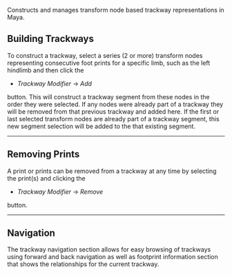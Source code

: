 Constructs and manages transform node based trackway representations in Maya.

Building Trackways
------------------
To construct a trackway, select a series (2 or more) transform nodes representing consecutive
foot prints for a specific limb, such as the left hindlimb and then click the

 * *Trackway Modifier* -> *Add*

button. This will construct a trackway segment from these nodes in the order they were selected.
If any nodes were already part of a trackway they will be removed from that previous trackway and
added here. If the first or last selected transform nodes are already part of a trackway segment,
this new segment selection will be added to the that existing segment.

---

Removing Prints
---------------
A print or prints can be removed from a trackway at any time by selecting the print(s) and clicking
the

 * *Trackway Modifier* -> *Remove*

 button.

---

Navigation
----------
The trackway navigation section allows for easy browsing of trackways using forward and back
navigation as well as footprint information section that shows the relationships for the current
trackway.

